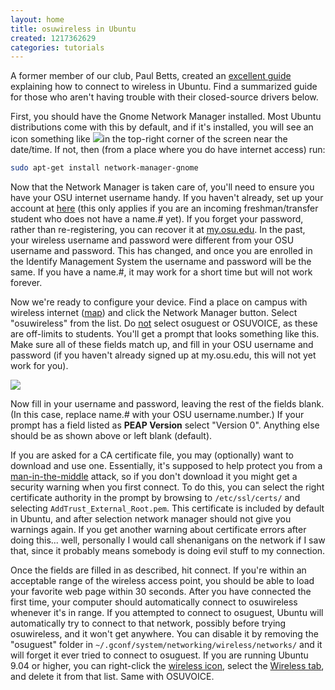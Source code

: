 ```yaml
---
layout: home
title: osuwireless in Ubuntu
created: 1217362629
categories: tutorials
---
```

A former member of our club, Paul Betts, created an [excellent guide](http://blog.paulbetts.org/index.php/2007/01/27/the-end-all-definitive-guide-to-getting-wireless-working-in-ubuntu-edgy-eft/) explaining how to connect to wireless in Ubuntu. Find a summarized guide for those who aren't having trouble with their closed-source drivers below.

First, you should have the Gnome Network Manager installed. Most Ubuntu distributions come with this by default, and if it's installed, you will see an icon something like ![](/sites/default/files/12_04_icon1.png)in the top-right corner of the screen near the date/time. If not, then (from a place where you do have internet access) run:

```bash
sudo apt-get install network-manager-gnome
```

Now that the Network Manager is taken care of, you'll need to ensure you have your OSU internet username handy. If you haven't already, set up your account at [here](https://my.osu.edu/) (this only applies if you are an incoming freshman/transfer student who does not have a name.# yet). If you forget your password, rather than re-registering, you can recover it at [my.osu.edu](https://my.osu.edu/public/ResetPassword). In the past, your wireless username and password were different from your OSU username and password. This has changed, and once you are enrolled in the Identify Management System the username and password will be the same. If you have a name.#, it may work for a short time but will not work forever.

Now we're ready to configure your device. Find a place on campus with wireless internet ([map](http://osuwireless.osu.edu/map.php)) and click the Network Manager button. Select "osuwireless" from the list. Do <u>not</u> select osuguest or OSUVOICE, as these are off-limits to students. You'll get a prompt that looks something like this. Make sure all of these fields match up, and fill in your OSU username and password (if you haven't already signed up at my.osu.edu, this will not yet work for you).

![](/sites/default/files/network-manager-example.png)

Now fill in your username and password, leaving the rest of the fields blank. (In this case, replace name.# with your OSU username.number.) If your prompt has a field listed as **PEAP Version** select "Version 0". Anything else should be as shown above or left blank (default).

If you are asked for a CA certificate file, you may (optionally) want to download and use one. Essentially, it's supposed to help protect you from a [man-in-the-middle](//en.wikipedia.org/wiki/Man-in-the-middle_attack) attack, so if you don't download it you might get a security warning when you first connect. To do this, you can select the right certificate authority in the prompt by browsing to `/etc/ssl/certs/` and selecting `AddTrust_External_Root.pem`. This certificate is included by default in Ubuntu, and after selection network manager should not give you warnings again. If you get another warning about certificate errors after doing this... well, personally I would call shenanigans on the network if I saw that, since it probably means somebody is doing evil stuff to my connection.

Once the fields are filled in as described, hit connect. If you're within an acceptable range of the wireless access point, you should be able to load your favorite web page within 30 seconds. After you have connected the first time, your computer should automatically connect to osuwireless whenever it's in range. If you attempted to connect to osuguest, Ubuntu will automatically try to connect to that network, possibly before trying osuwireless, and it won't get anywhere. You can disable it by removing the "osuguest" folder in `~/.gconf/system/networking/wireless/networks/` and it will forget it ever tried to connect to osuguest. If you are running Ubuntu 9.04 or higher, you can right-click the [wireless icon](/sites/default/files/wireless-icon.png), select the [Wireless tab](/sites/default/files/wireless-tab.png), and delete it from that list. Same with OSUVOICE.

